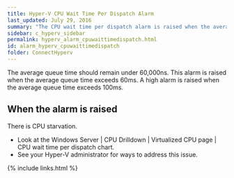 ```yaml
---
title: Hyper-V CPU Wait Time Per Dispatch Alarm
last_updated: July 29, 2016
summary: "The CPU wait time per dispatch alarm is raised when the average queue time for the virtual machine waiting for CPU to become available exceeds a threshold."
sidebar: c_hyperv_sidebar
permalink: hyperv_alarm_cpuwaittimedispatch.html
id: alarm_hyperv_cpuwaittimedispatch
folder: ConnectHyperv
---
```




The average queue time should remain under 60,000ns. This alarm is raised when the average queue time exceeds 60ms. A high alarm is raised when the average queue time exceeds 100ms.

## When the alarm is raised

There is CPU starvation.

*  Look at the Windows Server \| CPU Drilldown \| Virtualized CPU page \| CPU wait time per dispatch chart.
*  See your Hyper-V administrator for ways to address this issue.


{% include links.html %}
